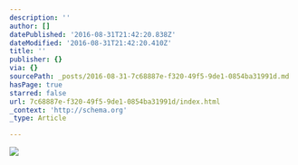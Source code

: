 ```yaml
---
description: ''
author: []
datePublished: '2016-08-31T21:42:20.838Z'
dateModified: '2016-08-31T21:42:20.410Z'
title: ''
publisher: {}
via: {}
sourcePath: _posts/2016-08-31-7c68887e-f320-49f5-9de1-0854ba31991d.md
hasPage: true
starred: false
url: 7c68887e-f320-49f5-9de1-0854ba31991d/index.html
_context: 'http://schema.org'
_type: Article

---
```

![](https://the-grid-user-content.s3-us-west-2.amazonaws.com/ac0204e3-a53e-4a7e-a9c5-887e00d267c4.jpg)